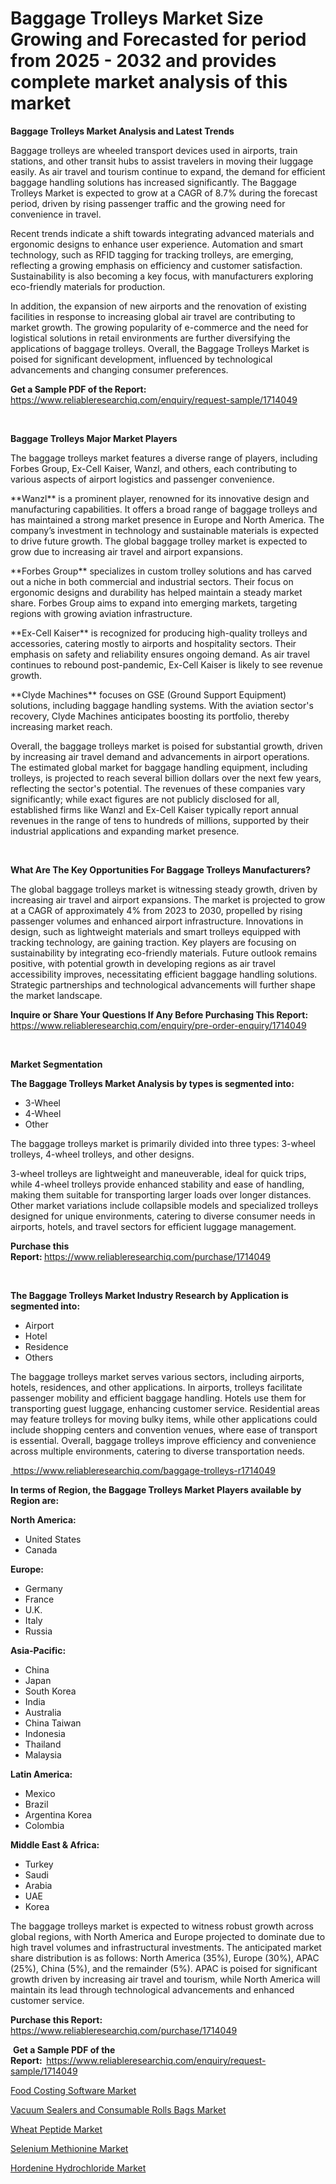 <p><h1>Baggage Trolleys Market Size Growing and Forecasted for period from 2025 - 2032 and provides complete market analysis of this market</h1></p><p><strong>Baggage Trolleys Market Analysis and Latest Trends</strong></p>
<p><p>Baggage trolleys are wheeled transport devices used in airports, train stations, and other transit hubs to assist travelers in moving their luggage easily. As air travel and tourism continue to expand, the demand for efficient baggage handling solutions has increased significantly. The Baggage Trolleys Market is expected to grow at a CAGR of 8.7% during the forecast period, driven by rising passenger traffic and the growing need for convenience in travel.</p><p>Recent trends indicate a shift towards integrating advanced materials and ergonomic designs to enhance user experience. Automation and smart technology, such as RFID tagging for tracking trolleys, are emerging, reflecting a growing emphasis on efficiency and customer satisfaction. Sustainability is also becoming a key focus, with manufacturers exploring eco-friendly materials for production.</p><p>In addition, the expansion of new airports and the renovation of existing facilities in response to increasing global air travel are contributing to market growth. The growing popularity of e-commerce and the need for logistical solutions in retail environments are further diversifying the applications of baggage trolleys. Overall, the Baggage Trolleys Market is poised for significant development, influenced by technological advancements and changing consumer preferences.</p></p>
<p><strong>Get a Sample PDF of the Report:&nbsp;</strong> <a href="https://www.reliableresearchiq.com/enquiry/request-sample/1714049?utm_campaign=973&utm_medium=2&utm_source=Github&utm_content=ia&utm_term=11012025&utm_id=baggage-trolleys">https://www.reliableresearchiq.com/enquiry/request-sample/1714049</a></p>
<p>&nbsp;</p>
<p><strong>Baggage Trolleys Major Market Players</strong></p>
<p><p>The baggage trolleys market features a diverse range of players, including Forbes Group, Ex-Cell Kaiser, Wanzl, and others, each contributing to various aspects of airport logistics and passenger convenience. </p><p>**Wanzl** is a prominent player, renowned for its innovative design and manufacturing capabilities. It offers a broad range of baggage trolleys and has maintained a strong market presence in Europe and North America. The company’s investment in technology and sustainable materials is expected to drive future growth. The global baggage trolley market is expected to grow due to increasing air travel and airport expansions.</p><p>**Forbes Group** specializes in custom trolley solutions and has carved out a niche in both commercial and industrial sectors. Their focus on ergonomic designs and durability has helped maintain a steady market share. Forbes Group aims to expand into emerging markets, targeting regions with growing aviation infrastructure.</p><p>**Ex-Cell Kaiser** is recognized for producing high-quality trolleys and accessories, catering mostly to airports and hospitality sectors. Their emphasis on safety and reliability ensures ongoing demand. As air travel continues to rebound post-pandemic, Ex-Cell Kaiser is likely to see revenue growth.</p><p>**Clyde Machines** focuses on GSE (Ground Support Equipment) solutions, including baggage handling systems. With the aviation sector's recovery, Clyde Machines anticipates boosting its portfolio, thereby increasing market reach.</p><p>Overall, the baggage trolleys market is poised for substantial growth, driven by increasing air travel demand and advancements in airport operations. The estimated global market for baggage handling equipment, including trolleys, is projected to reach several billion dollars over the next few years, reflecting the sector's potential. The revenues of these companies vary significantly; while exact figures are not publicly disclosed for all, established firms like Wanzl and Ex-Cell Kaiser typically report annual revenues in the range of tens to hundreds of millions, supported by their industrial applications and expanding market presence.</p></p>
<p>&nbsp;</p>
<p><strong>What Are The Key Opportunities For Baggage Trolleys Manufacturers?</strong></p>
<p><p>The global baggage trolleys market is witnessing steady growth, driven by increasing air travel and airport expansions. The market is projected to grow at a CAGR of approximately 4% from 2023 to 2030, propelled by rising passenger volumes and enhanced airport infrastructure. Innovations in design, such as lightweight materials and smart trolleys equipped with tracking technology, are gaining traction. Key players are focusing on sustainability by integrating eco-friendly materials. Future outlook remains positive, with potential growth in developing regions as air travel accessibility improves, necessitating efficient baggage handling solutions. Strategic partnerships and technological advancements will further shape the market landscape.</p></p>
<p><strong>Inquire or Share Your Questions If Any Before Purchasing This Report:</strong> <a href="https://www.reliableresearchiq.com/enquiry/pre-order-enquiry/1714049?utm_campaign=973&utm_medium=2&utm_source=Github&utm_content=ia&utm_term=11012025&utm_id=baggage-trolleys">https://www.reliableresearchiq.com/enquiry/pre-order-enquiry/1714049</a></p>
<p>&nbsp;</p>
<p><strong>Market Segmentation</strong></p>
<p><strong>The Baggage Trolleys Market Analysis by types is segmented into:</strong></p>
<p><ul><li>3-Wheel</li><li>4-Wheel</li><li>Other</li></ul></p>
<p><p>The baggage trolleys market is primarily divided into three types: 3-wheel trolleys, 4-wheel trolleys, and other designs. </p><p>3-wheel trolleys are lightweight and maneuverable, ideal for quick trips, while 4-wheel trolleys provide enhanced stability and ease of handling, making them suitable for transporting larger loads over longer distances. Other market variations include collapsible models and specialized trolleys designed for unique environments, catering to diverse consumer needs in airports, hotels, and travel sectors for efficient luggage management.</p></p>
<p><strong>Purchase this Report:&nbsp;</strong><a href="https://www.reliableresearchiq.com/purchase/1714049?utm_campaign=973&utm_medium=2&utm_source=Github&utm_content=ia&utm_term=11012025&utm_id=baggage-trolleys">https://www.reliableresearchiq.com/purchase/1714049</a></p>
<p>&nbsp;</p>
<p><strong>The Baggage Trolleys Market Industry Research by Application is segmented into:</strong></p>
<p><ul><li>Airport</li><li>Hotel</li><li>Residence</li><li>Others</li></ul></p>
<p><p>The baggage trolleys market serves various sectors, including airports, hotels, residences, and other applications. In airports, trolleys facilitate passenger mobility and efficient baggage handling. Hotels use them for transporting guest luggage, enhancing customer service. Residential areas may feature trolleys for moving bulky items, while other applications could include shopping centers and convention venues, where ease of transport is essential. Overall, baggage trolleys improve efficiency and convenience across multiple environments, catering to diverse transportation needs.</p></p>
<p><a href="https://www.reliableresearchiq.com/baggage-trolleys-r1714049?utm_campaign=973&utm_medium=2&utm_source=Github&utm_content=ia&utm_term=11012025&utm_id=baggage-trolleys">&nbsp;https://www.reliableresearchiq.com/baggage-trolleys-r1714049</a></p>
<p><strong>In terms of Region, the Baggage Trolleys Market Players available by Region are:</strong></p>
<p>
    <p> <strong> North America: </strong>
        <ul>
            <li>United States</li>
            <li>Canada</li>
        </ul>
        </p> 
    <p> <strong> Europe: </strong>
        <ul>
            <li>Germany</li>
            <li>France</li>
            <li>U.K.</li>
            <li>Italy</li>
            <li>Russia</li>
        </ul>
        </p> 
    <p> <strong> Asia-Pacific: </strong>
        <ul>
            <li>China</li>
            <li>Japan</li>
            <li>South Korea</li>
            <li>India</li>
            <li>Australia</li>
            <li>China Taiwan</li>
            <li>Indonesia</li>
            <li>Thailand</li>
            <li>Malaysia</li>
        </ul>
        </p> 
    <p> <strong> Latin America: </strong>
        <ul>
            <li>Mexico</li>
            <li>Brazil</li>
            <li>Argentina Korea</li>
            <li>Colombia</li>
        </ul>
        </p> 
    <p> <strong> Middle East & Africa: </strong>
        <ul>
            <li>Turkey</li>
            <li>Saudi</li>
            <li>Arabia</li>
            <li>UAE</li>
            <li>Korea</li>
        </ul>
    </p>
    </p>
<p><p>The baggage trolleys market is expected to witness robust growth across global regions, with North America and Europe projected to dominate due to high travel volumes and infrastructural investments. The anticipated market share distribution is as follows: North America (35%), Europe (30%), APAC (25%), China (5%), and the remainder (5%). APAC is poised for significant growth driven by increasing air travel and tourism, while North America will maintain its lead through technological advancements and enhanced customer service.</p></p>
<p><strong>Purchase this Report: </strong><a href="https://www.reliableresearchiq.com/purchase/1714049?utm_campaign=973&utm_medium=2&utm_source=Github&utm_content=ia&utm_term=11012025&utm_id=baggage-trolleys">https://www.reliableresearchiq.com/purchase/1714049</a></p>
<p>&nbsp;<strong>Get a Sample PDF of the Report:&nbsp;&nbsp;</strong><a href="https://www.reliableresearchiq.com/enquiry/request-sample/1714049?utm_campaign=973&utm_medium=2&utm_source=Github&utm_content=ia&utm_term=11012025&utm_id=baggage-trolleys">https://www.reliableresearchiq.com/enquiry/request-sample/1714049</a></p>
<p><strong></strong></p>
<p><p><a href="https://github.com/rosalinebhakta48/Market-Research-Report-List-1/blob/main/food-costing-software-market.md?utm_campaign=973&utm_medium=2&utm_source=Github&utm_content=ia&utm_term=11012025&utm_id=baggage-trolleys">Food Costing Software Market</a></p><p><a href="https://github.com/chongseney974/Market-Research-Report-List-1/blob/main/vacuum-sealers-and-consumable-rolls-bags-market.md?utm_campaign=973&utm_medium=2&utm_source=Github&utm_content=ia&utm_term=11012025&utm_id=baggage-trolleys">Vacuum Sealers and Consumable Rolls Bags Market</a></p><p><a href="https://github.com/darenph8er/Market-Research-Report-List-1/blob/main/wheat-peptide-market.md?utm_campaign=973&utm_medium=2&utm_source=Github&utm_content=ia&utm_term=11012025&utm_id=baggage-trolleys">Wheat Peptide Market</a></p><p><a href="https://github.com/nathaliehurles7142/Market-Research-Report-List-1/blob/main/selenium-methionine-market.md?utm_campaign=973&utm_medium=2&utm_source=Github&utm_content=ia&utm_term=11012025&utm_id=baggage-trolleys">Selenium Methionine Market</a></p><p><a href="https://github.com/ElviraLeka1962/Market-Research-Report-List-1/blob/main/hordenine-hydrochloride-market.md?utm_campaign=973&utm_medium=2&utm_source=Github&utm_content=ia&utm_term=11012025&utm_id=baggage-trolleys">Hordenine Hydrochloride Market</a></p></p>